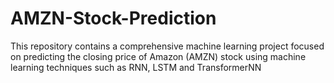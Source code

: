 # AMZN-Stock-Prediction
This repository contains a comprehensive machine learning project focused on predicting the closing price of Amazon (AMZN) stock using machine learning techniques such as RNN, LSTM and TransformerNN
